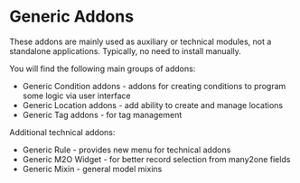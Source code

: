 # Generic Addons

These addons are mainly used as auxiliary or technical modules, not a standalone applications. Typically, no need to install manually.

You will find the following main groups of addons:

- Generic Condition addons - addons for creating conditions to program some logic via user interface
- Generic Location addons - add ability to create and manage locations
- Generic Tag addons - for tag management

Additional technical addons:

- Generic Rule - provides new menu for technical addons
- Generic M2O Widget - for better record selection from many2one fields 
- Generic Mixin - general model mixins



 